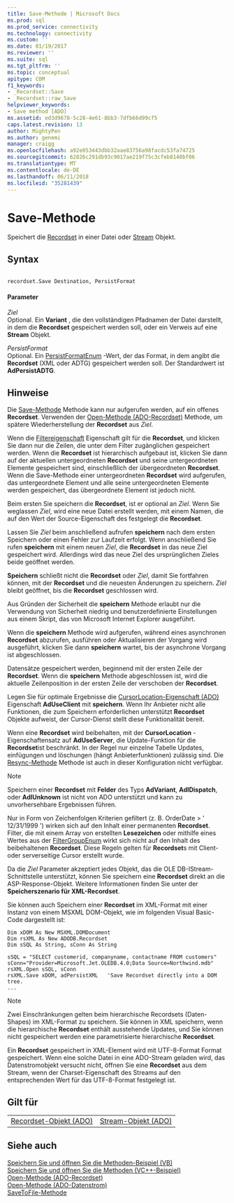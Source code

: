 ```yaml
---
title: Save-Methode | Microsoft Docs
ms.prod: sql
ms.prod_service: connectivity
ms.technology: connectivity
ms.custom: ''
ms.date: 01/19/2017
ms.reviewer: ''
ms.suite: sql
ms.tgt_pltfrm: ''
ms.topic: conceptual
apitype: COM
f1_keywords:
- _Recordset::Save
- _Recordset::raw_Save
helpviewer_keywords:
- Save method [ADO]
ms.assetid: ed3d9678-5c28-4e61-8bb3-7dfb66d99cf5
caps.latest.revision: 13
author: MightyPen
ms.author: genemi
manager: craigg
ms.openlocfilehash: a92e053443dbb32aae83756a98facdc53fa74725
ms.sourcegitcommit: 62826c291db93c9017ae219f75c3cfeb8140bf06
ms.translationtype: MT
ms.contentlocale: de-DE
ms.lasthandoff: 06/11/2018
ms.locfileid: "35281439"
---
```

# <a name="save-method"></a>Save-Methode
Speichert die [Recordset](../../../ado/reference/ado-api/recordset-object-ado.md) in einer Datei oder [Stream](../../../ado/reference/ado-api/stream-object-ado.md) Objekt.  
  
## <a name="syntax"></a>Syntax  
  
```  
  
recordset.Save Destination, PersistFormat  
```  
  
#### <a name="parameters"></a>Parameter  
 *Ziel*  
 Optional. Ein **Variant** , die den vollständigen Pfadnamen der Datei darstellt, in dem die **Recordset** gespeichert werden soll, oder ein Verweis auf eine **Stream** Objekt.  
  
 *PersistFormat*  
 Optional. Ein [PersistFormatEnum](../../../ado/reference/ado-api/persistformatenum.md) -Wert, der das Format, in dem angibt die **Recordset** (XML oder ADTG) gespeichert werden soll. Der Standardwert ist **AdPersistADTG**.  
  
## <a name="remarks"></a>Hinweise  
 Die [Save-Methode](../../../ado/reference/ado-api/save-method.md) Methode kann nur aufgerufen werden, auf ein offenes **Recordset**. Verwenden der [Open-Methode (ADO-Recordset)](../../../ado/reference/ado-api/open-method-ado-recordset.md) Methode, um spätere Wiederherstellung der **Recordset** aus *Ziel*.  
  
 Wenn die [Filtereigenschaft](../../../ado/reference/ado-api/filter-property.md) Eigenschaft gilt für die **Recordset**, und klicken Sie dann nur die Zeilen, die unter dem Filter zugänglichen gespeichert werden. Wenn die **Recordset** ist hierarchisch aufgebaut ist, klicken Sie dann auf der aktuellen untergeordneten **Recordset** und seine untergeordneten Elemente gespeichert sind, einschließlich der übergeordneten **Recordset**. Wenn die Save-Methode einer untergeordneten **Recordset** wird aufgerufen, das untergeordnete Element und alle seine untergeordneten Elemente werden gespeichert, das übergeordnete Element ist jedoch nicht.  
  
 Beim ersten Sie speichern die **Recordset**, ist er optional an *Ziel*. Wenn Sie weglassen *Ziel*, wird eine neue Datei erstellt werden, mit einem Namen, die auf den Wert der Source-Eigenschaft des festgelegt die **Recordset**.  
  
 Lassen Sie *Ziel* beim anschließend aufrufen **speichern** nach dem ersten Speichern oder einen Fehler zur Laufzeit erfolgt. Wenn anschließend Sie rufen **speichern** mit einem neuen *Ziel*, die **Recordset** in das neue Ziel gespeichert wird. Allerdings wird das neue Ziel des ursprünglichen Zieles beide geöffnet werden.  
  
 **Speichern** schließt nicht die **Recordset** oder *Ziel*, damit Sie fortfahren können, mit der **Recordset** und die neuesten Änderungen zu speichern. *Ziel* bleibt geöffnet, bis die **Recordset** geschlossen wird.  
  
 Aus Gründen der Sicherheit die **speichern** Methode erlaubt nur die Verwendung von Sicherheit niedrig und benutzerdefinierte Einstellungen aus einem Skript, das von Microsoft Internet Explorer ausgeführt.  
  
 Wenn die **speichern** Methode wird aufgerufen, während eines asynchronen **Recordset** abzurufen, ausführen oder Aktualisieren der Vorgang wird ausgeführt, klicken Sie dann **speichern** wartet, bis der asynchrone Vorgang ist abgeschlossen.  
  
 Datensätze gespeichert werden, beginnend mit der ersten Zeile der **Recordset**. Wenn die **speichern** Methode abgeschlossen ist, wird die aktuelle Zeilenposition in der ersten Zeile der verschoben der **Recordset**.  
  
 Legen Sie für optimale Ergebnisse die [CursorLocation-Eigenschaft (ADO)](../../../ado/reference/ado-api/cursorlocation-property-ado.md) Eigenschaft **AdUseClient** mit **speichern**. Wenn Ihr Anbieter nicht alle Funktionen, die zum Speichern erforderlichen unterstützt **Recordset** Objekte aufweist, der Cursor-Dienst stellt diese Funktionalität bereit.  
  
 Wenn eine **Recordset** wird beibehalten, mit der **CursorLocation** -Eigenschaftensatz auf **AdUseServer**, die Update-Funktion für die **Recordset**ist beschränkt. In der Regel nur einzelne Tabelle Updates, einfügungen und löschungen (hängt Anbieterfunktionen) zulässig sind. Die [Resync-Methode](../../../ado/reference/ado-api/resync-method.md) Methode ist auch in dieser Konfiguration nicht verfügbar.  
  
> [!NOTE]
>  Speichern einer **Recordset** mit **Felder** des Typs **AdVariant**, **AdIDispatch**, oder **AdIUnknown** ist nicht von ADO unterstützt und kann zu unvorhersehbare Ergebnissen führen.  
  
 Nur in Form von Zeichenfolgen Kriterien gefiltert (z. B. OrderDate > ' 12/31/1999 ') wirken sich auf den Inhalt einer permanenten **Recordset**. Filter, die mit einem Array von erstellten **Lesezeichen** oder mithilfe eines Wertes aus der [FilterGroupEnum](../../../ado/reference/ado-api/filtergroupenum.md) wirkt sich nicht auf den Inhalt des beibehaltenen **Recordset**. Diese Regeln gelten für **Recordset**s mit Client- oder serverseitige Cursor erstellt wurde.  
  
 Da die *Ziel* Parameter akzeptiert jedes Objekt, das die OLE DB-IStream-Schnittstelle unterstützt, können Sie speichern eine **Recordset** direkt an die ASP-Response-Objekt. Weitere Informationen finden Sie unter der **Speicherszenario für XML-Recordset**.  
  
 Sie können auch Speichern einer **Recordset** im XML-Format mit einer Instanz von einem MSXML DOM-Objekt, wie im folgenden Visual Basic-Code dargestellt ist:  
  
```  
Dim xDOM As New MSXML.DOMDocument  
Dim rsXML As New ADODB.Recordset  
Dim sSQL As String, sConn As String  
  
sSQL = "SELECT customerid, companyname, contactname FROM customers"  
sConn="Provider=Microsoft.Jet.OLEDB.4.0;Data Source=Northwind.mdb"  
rsXML.Open sSQL, sConn  
rsXML.Save xDOM, adPersistXML   'Save Recordset directly into a DOM tree.  
...  
```  
  
> [!NOTE]
>  Zwei Einschränkungen gelten beim hierarchische Recordsets (Daten-Shapes) im XML-Format zu speichern. Sie können in XML speichern, wenn die hierarchische **Recordset** enthält ausstehende Updates, und Sie können nicht gespeichert werden eine parametrisierte hierarchische **Recordset**.  
  
 Ein **Recordset** gespeichert in XML-Element wird mit UTF-8-Format Format gespeichert. Wenn eine solche Datei in eine ADO-Stream geladen wird, das Datenstromobjekt versucht nicht, öffnen Sie eine **Recordset** aus dem Stream, wenn der Charset-Eigenschaft des Streams auf den entsprechenden Wert für das UTF-8-Format festgelegt ist.  
  
## <a name="applies-to"></a>Gilt für  
  
|||  
|-|-|  
|[Recordset-Objekt (ADO)](../../../ado/reference/ado-api/recordset-object-ado.md)|[Stream-Objekt (ADO)](../../../ado/reference/ado-api/stream-object-ado.md)|  
  
## <a name="see-also"></a>Siehe auch  
 [Speichern Sie und öffnen Sie die Methoden-Beispiel (VB)](../../../ado/reference/ado-api/save-and-open-methods-example-vb.md)   
 [Speichern Sie und öffnen Sie die Methoden (VC++-Beispiel)](../../../ado/reference/ado-api/save-and-open-methods-example-vc.md)   
 [Open-Methode (ADO-Recordset)](../../../ado/reference/ado-api/open-method-ado-recordset.md)   
 [Open-Methode (ADO-Datenstrom)](../../../ado/reference/ado-api/open-method-ado-stream.md)   
 [SaveToFile-Methode](../../../ado/reference/ado-api/savetofile-method.md)
